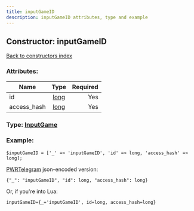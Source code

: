 ```yaml
---
title: inputGameID
description: inputGameID attributes, type and example
---
```

## Constructor: inputGameID  
[Back to constructors index](index.md)



### Attributes:

| Name     |    Type       | Required |
|----------|:-------------:|---------:|
|id|[long](../types/long.md) | Yes|
|access\_hash|[long](../types/long.md) | Yes|



### Type: [InputGame](../types/InputGame.md)


### Example:

```
$inputGameID = ['_' => 'inputGameID', 'id' => long, 'access_hash' => long];
```  

[PWRTelegram](https://pwrtelegram.xyz) json-encoded version:

```
{"_": "inputGameID", "id": long, "access_hash": long}
```


Or, if you're into Lua:  


```
inputGameID={_='inputGameID', id=long, access_hash=long}

```


